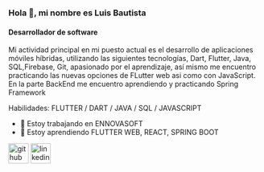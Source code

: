 ### Hola 👋, mi nombre es Luis Bautista
#### **Desarrollador de software** 
Mi actividad principal en mi puesto actual es el desarrollo de aplicaciones móviles híbridas, utilizando las siguientes tecnologías, Dart, Flutter, Java, SQL,Firebase, Git, apasionado por el aprendizaje, así mismo me encuentro practicando las nuevas opciones de FLutter web asi como con JavaScript.
En la parte BackEnd me encuentro aprendiendo  y practicando Spring Framework

Habilidades: FLUTTER / DART / JAVA / SQL / JAVASCRIPT

- 🔭 Estoy trabajando en ENNOVASOFT 
- 🌱 Estoy aprendiendo FLUTTER WEB,  REACT, SPRING BOOT


[<img src='https://cdn.jsdelivr.net/npm/simple-icons@3.0.1/icons/github.svg' alt='github' height='40'>](https://github.com/https://github.com/LuisBautistaa)  [<img src='https://cdn.jsdelivr.net/npm/simple-icons@3.0.1/icons/linkedin.svg' alt='linkedin' height='40'>](https://www.linkedin.com/in/luisbautistaa/)  

